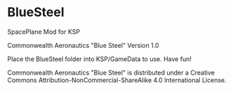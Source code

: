 # BlueSteel
 SpacePlane Mod for KSP

Commonwealth Aeronautics "Blue Steel"
Version 1.0

Place the BlueSteel folder into KSP/GameData to use. Have fun!

Commonwealth Aeronautics "Blue Steel" is distributed under a Creative Commons Attribution-NonCommercial-ShareAlike 4.0 International License.